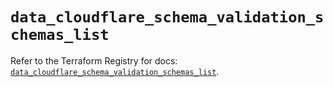 # `data_cloudflare_schema_validation_schemas_list`

Refer to the Terraform Registry for docs: [`data_cloudflare_schema_validation_schemas_list`](https://registry.terraform.io/providers/cloudflare/cloudflare/5.11.0/docs/data-sources/schema_validation_schemas_list).
